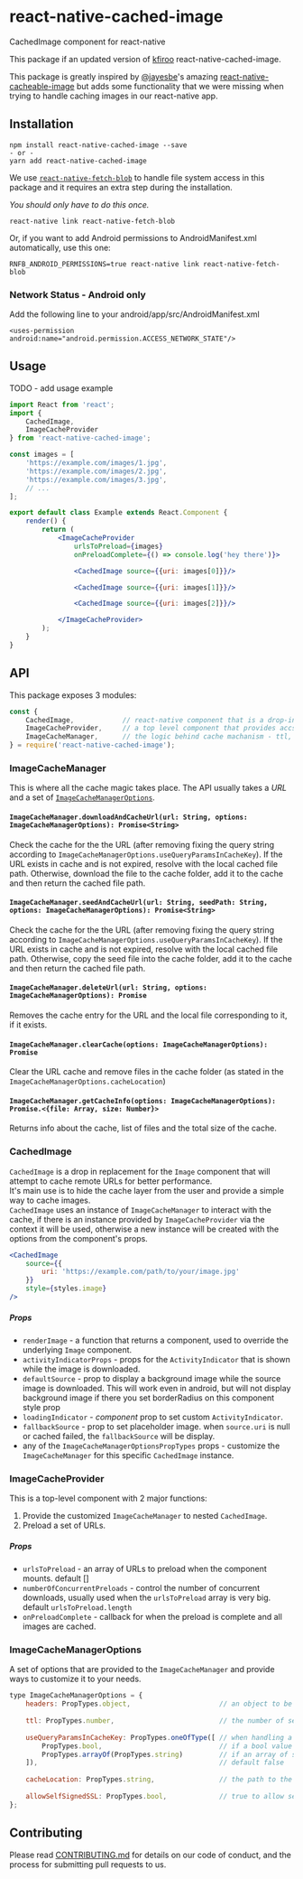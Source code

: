 
# react-native-cached-image

CachedImage component for react-native

This package if an updated version of [kfiroo](https://github.com/kfiroo) react-native-cached-image.

This package is greatly inspired by [@jayesbe](https://github.com/jayesbe)'s amazing [react-native-cacheable-image](https://github.com/jayesbe/react-native-cacheable-image) but adds some functionality that we were missing when trying to handle caching images in our react-native app.

## Installation

    npm install react-native-cached-image --save
    - or -
    yarn add react-native-cached-image

We use [`react-native-fetch-blob`](https://github.com/wkh237/react-native-fetch-blob#installation) to handle file system access in this package and it requires an extra step during the installation.  

_You should only have to do this once._

    react-native link react-native-fetch-blob

Or, if you want to add Android permissions to AndroidManifest.xml automatically, use this one:

    RNFB_ANDROID_PERMISSIONS=true react-native link react-native-fetch-blob

### Network Status - Android only
Add the following line to your android/app/src/AndroidManifest.xml

    <uses-permission android:name="android.permission.ACCESS_NETWORK_STATE"/>

## Usage

TODO - add usage example

```jsx
import React from 'react';
import {
    CachedImage,
    ImageCacheProvider
} from 'react-native-cached-image';

const images = [
    'https://example.com/images/1.jpg',
    'https://example.com/images/2.jpg',
    'https://example.com/images/3.jpg',
    // ...
];

export default class Example extends React.Component {
    render() {
        return (
            <ImageCacheProvider
                urlsToPreload={images}
                onPreloadComplete={() => console.log('hey there')}>

                <CachedImage source={{uri: images[0]}}/>

                <CachedImage source={{uri: images[1]}}/>

                <CachedImage source={{uri: images[2]}}/>

            </ImageCacheProvider>
        );
    }
}
```

## API

This package exposes 3 modules:
```jsx
const {
    CachedImage,            // react-native component that is a drop-in replacement for your react-native `Image` components
    ImageCacheProvider,     // a top level component that provides accsess to the underlying `ImageCacheManager` and preloads images
    ImageCacheManager,      // the logic behind cache machanism - ttl, fs, url resolving etc. 
} = require('react-native-cached-image');
```

### ImageCacheManager
This is where all the cache magic takes place.
The API usually takes a *URL* and a set of [`ImageCacheManagerOptions`](#imagecachemanageroptions).

#### `ImageCacheManager.downloadAndCacheUrl(url: String, options: ImageCacheManagerOptions): Promise<String>`
Check the cache for the the URL (after removing fixing the query string according to `ImageCacheManagerOptions.useQueryParamsInCacheKey`).
If the URL exists in cache and is not expired, resolve with the local cached file path.
Otherwise, download the file to the cache folder, add it to the cache and then return the cached file path.

#### `ImageCacheManager.seedAndCacheUrl(url: String, seedPath: String, options: ImageCacheManagerOptions): Promise<String>`
Check the cache for the the URL (after removing fixing the query string according to `ImageCacheManagerOptions.useQueryParamsInCacheKey`).
If the URL exists in cache and is not expired, resolve with the local cached file path.
Otherwise, copy the seed file into the cache folder, add it to the cache and then return the cached file path.

#### `ImageCacheManager.deleteUrl(url: String, options: ImageCacheManagerOptions): Promise`
Removes the cache entry for the URL and the local file corresponding to it, if it exists.

#### `ImageCacheManager.clearCache(options: ImageCacheManagerOptions): Promise`
Clear the URL cache and remove files in the cache folder (as stated in the `ImageCacheManagerOptions.cacheLocation`)

#### `ImageCacheManager.getCacheInfo(options: ImageCacheManagerOptions): Promise.<{file: Array, size: Number}>`
Returns info about the cache, list of files and the total size of the cache.


### CachedImage
`CachedImage` is a drop in replacement for the `Image` component that will attempt to cache remote URLs for better performance.  
It's main use is to hide the cache layer from the user and provide a simple way to cache images.  
`CachedImage` uses an instance of `ImageCacheManager` to interact with the cache, if there is an instance provided by `ImageCacheProvider` via the context it will be used, otherwise a new instance will be created with the options from the component's props. 

```jsx
<CachedImage
    source={{
        uri: 'https://example.com/path/to/your/image.jpg'
    }}
    style={styles.image}
/>
```

##### Props
* `renderImage` - a function that returns a component, used to override the underlying `Image` component.
* `activityIndicatorProps` - props for the `ActivityIndicator` that is shown while the image is downloaded.
* `defaultSource` - prop to display a background image while the source image is downloaded. This will work even in android, but will not display background image if there you set borderRadius on this component style prop
* `loadingIndicator` - _component_ prop to set custom `ActivityIndicator`.
* `fallbackSource` - prop to set placeholder image. when `source.uri` is null or cached failed, the `fallbackSource` will be display.
* any of the `ImageCacheManagerOptionsPropTypes` props - customize the `ImageCacheManager` for this specific `CachedImage` instance.

### ImageCacheProvider
This is a top-level component with 2 major functions:
1. Provide the customized `ImageCacheManager` to nested `CachedImage`.
2. Preload a set of URLs.

##### Props
* `urlsToPreload` - an array of URLs to preload when the component mounts. default []
* `numberOfConcurrentPreloads` - control the number of concurrent downloads, usually used when the `urlsToPreload` array is very big. default `urlsToPreload.length`
* `onPreloadComplete` - callback for when the preload is complete and all images are cached.

### ImageCacheManagerOptions
A set of options that are provided to the `ImageCacheManager` and provide ways to customize it to your needs.

```jsx
type ImageCacheManagerOptions = {
    headers: PropTypes.object,                      // an object to be used as the headers when sending the request for the url. default {}
    
    ttl: PropTypes.number,                          // the number of seconds each url will stay in the cache. default 2 weeks
    
    useQueryParamsInCacheKey: PropTypes.oneOfType([ // when handling a URL with query params, this indicates how it should be treated:
        PropTypes.bool,                             // if a bool value is given the whole query string will be used / ignored
        PropTypes.arrayOf(PropTypes.string)         // if an array of strings is given, only these keys will be taken from the query string.
    ]),                                             // default false
    
    cacheLocation: PropTypes.string,                // the path to the root of the cache folder. default the device cache dir 
    
    allowSelfSignedSSL: PropTypes.bool,             // true to allow self signed SSL URLs to be downloaded. default false
};

```


## Contributing

Please read [CONTRIBUTING.md](https://gist.github.com/PurpleBooth/b24679402957c63ec426) for details on our code of conduct, and the process for submitting pull requests to us.
